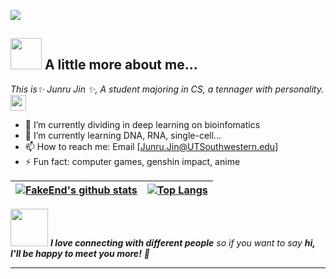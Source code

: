 ![](https://s1.ax1x.com/2022/03/22/qKdz8A.png)

## <img src="https://media.giphy.com/media/WUlplcMpOCEmTGBtBW/giphy.gif" width="50"> A little more about me...  

<p><em>This is✨ Junru Jin ✨, A student majoring in CS, a tennager with personality.<img src="https://media.giphy.com/media/VgCDAzcKvsR6OM0uWg/giphy.gif" width="25"> 
</em></p>

- 🔭 I’m currently dividing in deep learning on bioinfomatics
- 🌱 I’m currently learning DNA, RNA, single-cell...
- 📫 How to reach me: Email [Junru.Jin@UTSouthwestern.edu]
- ⚡ Fun fact: computer games, genshin impact, anime

<!--
<img align="right" src="https://github-readme-stats.vercel.app/api?username=FakeEnd&theme=buefy&show_icons=true">
-->

| [![FakeEnd's github stats](https://github-readme-stats.vercel.app/api?username=FakeEnd)](https://github.com/FakeEnd/github-readme-stats) | [![Top Langs](https://github-readme-stats.vercel.app/api/top-langs/?username=FakeEnd&hide=c,assembly,logos,makefile,VHDL,cmake&layout=compact)](https://github.com/FakeEnd/github-readme-stats) |
| ------------------------------------------------------------ | ------------------------------------------------------------ |

<img src="https://media.giphy.com/media/LnQjpWaON8nhr21vNW/giphy.gif" width="60"> <em><b>I love connecting with different people</b> so if you want to say <b>hi, I'll be happy to meet you more!</b> 🤗</em>

------
